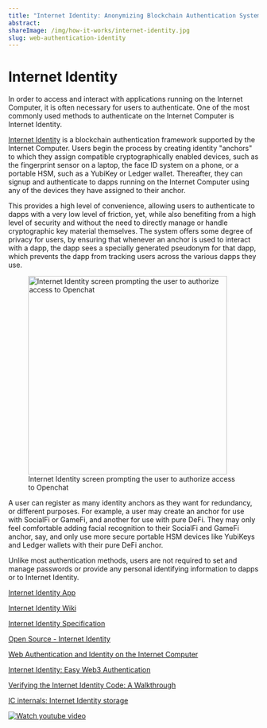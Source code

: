 ```yaml
---
title: "Internet Identity: Anonymizing Blockchain Authentication System"
abstract:
shareImage: /img/how-it-works/internet-identity.jpg
slug: web-authentication-identity
---
```


# Internet Identity

In order to access and interact with applications running on the Internet Computer, it is often necessary for users to authenticate. One of the most commonly used methods to authenticate on the Internet Computer is Internet Identity.

[Internet Identity](https://identity.ic0.app/) is a blockchain authentication framework supported by the Internet Computer. Users begin the process by creating identity "anchors" to which they assign compatible cryptographically enabled devices, such as the fingerprint sensor on a laptop, the face ID system on a phone, or a portable HSM, such as a YubiKey or Ledger wallet. Thereafter, they can signup and authenticate to dapps running on the Internet Computer using any of the devices they have assigned to their anchor.

This provides a high level of convenience, allowing users to authenticate to dapps with a very low level of friction, yet, while also benefiting from a high level of security and without the need to directly manage or handle cryptographic key material themselves. The system offers some degree of privacy for users, by ensuring that whenever an anchor is used to interact with a dapp, the dapp sees a specially generated pseudonym for that dapp, which prevents the dapp from tracking users across the various dapps they use.

<figure>
<img src="/img/how-it-works/internet-identity-authorization.png" alt="Internet Identity screen prompting the user to authorize access to Openchat" title="Internet Identity screen prompting the user to authorize access to Openchat" align="center" style="width:400px">
<figcaption align="left">
Internet Identity screen prompting the user to authorize access to Openchat
</figcaption>
</figure>

A user can register as many identity anchors as they want for redundancy, or different purposes. For example, a user may create an anchor for use with SocialFi or GameFi, and another for use with pure DeFi. They may only feel comfortable adding facial recognition to their SocialFi and GameFi anchor, say, and only use more secure portable HSM devices like YubiKeys and Ledger wallets with their pure DeFi anchor.

Unlike most authentication methods, users are not required to set and manage passwords or provide any personal identifying information to dapps or to Internet Identity.

[Internet Identity App](https://identity.ic0.app/)

[Internet Identity Wiki](https://wiki.internetcomputer.org/wiki/Internet_Computer_wiki#Internet_Identity_Introduction)

[Internet Identity Specification](https://internetcomputer.org/docs/current/references/ii-spec/)

[Open Source - Internet Identity](https://github.com/dfinity/internet-identity)

[Web Authentication and Identity on the Internet Computer](https://medium.com/dfinity/web-authentication-and-identity-on-the-internet-computer-a9bd5754c547)

[Internet Identity: Easy Web3 Authentication](https://medium.com/dfinity/internet-identity-the-end-of-usernames-and-passwords-ff45e4861bf7)

[Verifying the Internet Identity Code: A Walkthrough](https://medium.com/dfinity/verifying-the-internet-identity-code-a-walkthrough-c1dd7a53f883)

[IC internals: Internet Identity storage](https://mmapped.blog/posts/11-ii-stable-memory.html)

[![Watch youtube video](https://i.ytimg.com/vi/9eUTcCP_ELM/maxresdefault.jpg)](https://www.youtube.com/watch?v=9eUTcCP_ELM)
